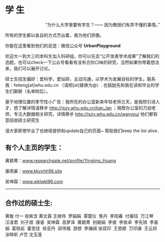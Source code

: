 # 学 生 
<p align="right">“为什么大学里要有学生？—— 因为教授们有弄不懂的事情。”</p>
所有的学生都以各自的方式杰出着，我为他们骄傲。

你能在这里看到他们的足迹：微信公众号 **UrbanPlayground**

欢迎大一到大三的本科生加入科研组，你可以先去“公开发表学术成果”了解我们的选题，也可以check一下公众号看看有没有合你口味的研究，当然如果你带着想法来，我们可以展开讨论。

硕士生招生偏好：爱科学，爱钻研，主动沟通，以学术为发展目标的学生。联系我：feiteng[at]whu.edu.cn （请把[at]替换为@）. 也鼓励先和我在读和毕业的学生们聊聊（名单附后）。

基于地理位置的季节性小广告：我所在的办公室新来年轻老师兰天，是我院引进人才，想了解详情请移步 http://jszy.whu.edu.cn/tian_lan ；隔壁办公室的万幼老师，专注大数据相关研究，详情移步 http://jszy.whu.edu.cn/wanyou/ 他们都有意招收硕士研究生 


请大家即使毕业了也继续提供和update自己的页面~ 帮助我们keep the list alive.

## 有个人主页的学生：

黄颖菁：www.researchgate.net/profile/Yingjing_Huang

康雨豪：www.kkyyhh96.site

吴坤霖：www.wklwkl96.com


---

## 合作过的硕士生:  
黄敬
付一
徐紫含
黄文霖
王继伟 
罗娟娟 
覃楚仪 
焦丹 
李阳春 
付康钰 
万江琴 
汪凌君 
刘子煜 
康睿 
吴坤霖 
高梦泽 
黄颖菁 
别婉娟 
李俊 
李依卓 
李先旭 
李喜娟 
葛晓岩 
霍思佳 
徐亚丹 
邱伟楷 
游想 
李瀚祺 
张双印 
王思颖 
万印康 
王云将 
涂晔昕 
卢艺 
沈玉莲 


